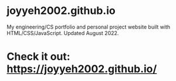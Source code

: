# joyyeh2002.github.io
My engineering/CS portfolio and personal project website built with HTML/CSS/JavaScript.
Updated August 2022.
# Check it out: https://joyyeh2002.github.io/
